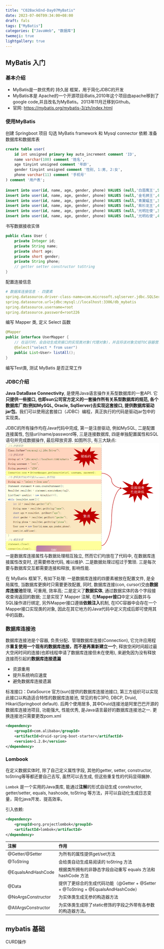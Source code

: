 ```yaml
---
title: "C02BackEnd-Day07MyBatis"
date: 2023-07-06T09:34:00+08:00
draft: fals
tags: ["MyBatis"]
categories: ["JavaWeb", "数据库"]
twemoji: true
lightgallery: true
---
```


## MyBatis 入门
### 基本介绍
* MyBatis是一款优秀的 持久层 框架，用于简化JDBC的开发
* MyBatis本是 Apache的一个开源项目iBatis,2010年这个项目由apache移到了google code,并且改名为MyBatis。2013年11月迁移到Github。
* 官网: https://mybatis.org/mybatis-3/zh/index.html

### 使用MyBatis
创建 Springboot 项目
勾选 MyBatis framework 和 Mysql connector 依赖
准备数据库和数据库表
```sql
create table user(
    id int unsigned primary key auto_increment comment 'ID',
    name varchar(100) comment '姓名',
    age tinyint unsigned comment '年龄',
    gender tinyint unsigned comment '性别, 1:男, 2:女',
    phone varchar(11) comment '手机号'
) comment '用户表';

insert into user(id, name, age, gender, phone) VALUES (null,'白眉鹰王',55,'1','18800000000');
insert into user(id, name, age, gender, phone) VALUES (null,'金毛狮王',45,'1','18800000001');
insert into user(id, name, age, gender, phone) VALUES (null,'青翼蝠王',38,'1','18800000002');
insert into user(id, name, age, gender, phone) VALUES (null,'紫衫龙王',42,'2','18800000003');
insert into user(id, name, age, gender, phone) VALUES (null,'光明左使',37,'1','18800000004');
insert into user(id, name, age, gender, phone) VALUES (null,'光明右使',48,'1','18800000005');

```
书写数据接收实体
```Java
public class User {
    private Integer id;
    private String name;
    private short age;
    private short gender;
    private String phone;
    // getter setter constructor toString
}
```
配置连接信息
```yaml
# 数据库连接信息 - 四要素
spring.datasource.driver-class-name=com.microsoft.sqlserver.jdbc.SQLServerDriver
spring.datasource.url=jdbc:mysql://localhost:3306/db_mybatis
spring.datasource.username=root
spring.datasource.password=root226
```
编写 Mapper 类, 定义 Select 函数
```Java
@Mapper
public interface UserMapper {
    // 在运行时，会自动生成资接口的实现类对象(代理对象)，并且将该对象交给TOC容器营理
    @Select("select * from user")
    public List<User> listAll();
}
```
编写Test类, 测试 MyBatis 是否正常工作

### JDBC介绍
**Java DataBase Connectivity**, 是使用Java语言操作关系型数据库的一套API. 它**只提供一些接口, 也即sun公司官方定义的一套操作所有关系型数据库的规范, 各个数据库厂商(例如MySQL, Oracle, SqlServer)去实现这套接口, 提供数据库驱动jar包**。我们可以使用这套接口（JDBC）编程，真正执行的代码是驱动jar包中的实现类。

JDBC的所有操作均在Java代码中完成, 第一是注册驱动, 例如MySQL, 二是配置连接属性, 包括url/name/password等, 三是连接数据库, 四是单独配置属性和SQL语句并完成数据操作, 最后释放资源. 如图所示, 有三大缺点:
![](./image/2023-07-08-10-20-52.png)
一是数据库连接属性与数据处理相互独立, 然而它们均放在了代码中, 在数据库连接属性改变时, 还需要修改代码, 难以维护.
二是数据处理过程过于繁琐.
三是每次要与数据库交互都需要连接和释放, 影响性能.

在 MyBatis 框架下, 有如下处理:
一是数据库连接的四要素被放在配置文件, 是全局属性, 当数据库更换时只需要更改配置, 同时, 数据库连接(con, cursor)交由**数据库连接池**管理, 可重用, 效率高;
二是定义了**数据实体**, 通过数据实体的各个字段接收查询返回的数据;
三是实现了 Mapper 注解, 在**Mapper接口**中定义函数并与SQL操作进行绑定, 另外Mapper接口遵循**依赖注入**机制, 在IOC容器中会存在一个Mapper接口实现类的对象, 因此在其它地方的Java代码中定义完成后即可使用其中的函数。


### 数据库连接池
数据库连接池是个容器, 负责分配、管理数据库连接(Connection), 它允许应用程序**重复使用一个现有的数据库连接，而不是再重新建立一个**, 释放空闲时间超过最大空闲时间的连接(也即线程申请了数据库连接但未在使用), 来避免因为没有释放连接而引起的**数据库连接遗漏**
* 资源重用
* 提升系统响应速度
* 避免数据库连接遗漏

标准接口：DataSource
官方(sun)提供的数据库连接池接口, 第三方组织可以实现此接口以构造适合特性的数据库连接池, 常见的有C3P0, DBCP, Druid, Hikari(Springboot default). 后两个使用居多, 其中Druid连接池是阿里巴巴开源的数据库连接池项目, 功能强大, 性能优秀, 是Java语言最好的数据库连接池之一.
更换连接池只需要更改pom.xml
```xml
<dependency>
    <groupId>com.alibaba</groupId>
    <artifactId>druid-spring-boot-starter</artifactId>
    <version>1.2.8</version>
</dependency>
```
### Lombook
在定义数据实体时, 除了自己定义属性字段, 其他的getter, setter, constructor, toString等等都还要自己去写, 虽然可以去生成, 但这些重复性的代码显得臃肿.

`Lombok` 是一个实用的Java类库, 能通过**注解**的形式自动生成 constructor, getter/setter, equals, hashcode, toString 等方法，并可以自动化生成日志变量，简化java开发、提高效率。

引入依赖:
```xml
<dependency>
    <groupId>org.projectlombok</groupId>
    <artifactId>lombok</artifactId>
</dependency>
```

注解| 作用
:-|:-|
@Getter/@Setter	|为所有的属性提供get/set方法
@ToString	|会给类自动生成易阅读的 toString 方法
@EqualsAndHashCode	|根据类所拥有的非静态字段自动重写 equals 方法和 hashCode 方法
@Data	|提供了更综合的生成代码功能（@Getter + @Setter + @ToString + @EqualsAndHashCode）
@NoArgsConstructor	|为实体类生成无参的构造器方法
@AllArgsConstructor	|为实体类生成除了static修饰的字段之外带有各参数的构造器方法。

## mybatis 基础
CURD操作 



 